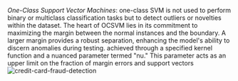 *One-Class Support Vector Machines*:
one-class SVM is not used to perform binary or multiclass classification tasks but to detect outliers or novelties within the dataset. 
The heart of OCSVM lies in its commitment to maximizing the margin between the normal instances and the boundary. 
A larger margin provides a robust separation, enhancing the model's ability to discern anomalies during testing. 
achieved through a specified kernel function and a nuanced parameter termed "nu." This parameter acts as an upper limit on the fraction of margin errors and support vectors
![credit-card-fraud-detection](https://github.com/user-attachments/assets/0cacc82c-3583-49fd-8946-875f3d0e0f99)
